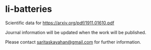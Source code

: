 # li-batteries

Scientific data for https://arxiv.org/pdf/1911.01610.pdf

Journal information will be updated when the work will be published. 

Please contact saritaskayahan@gmail.com for further information.

